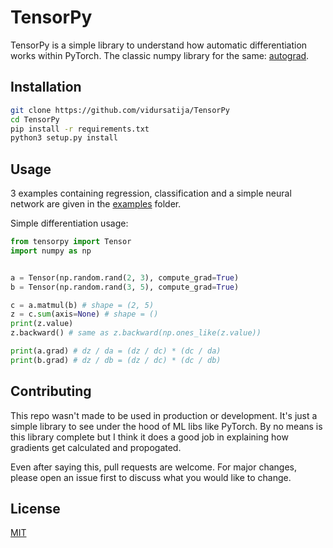 # TensorPy

TensorPy is a simple library to understand how automatic differentiation works within PyTorch. The classic numpy library for the same: [autograd](https://github.com/HIPS/autograd).

## Installation
```bash
git clone https://github.com/vidursatija/TensorPy
cd TensorPy
pip install -r requirements.txt
python3 setup.py install
```

## Usage
3 examples containing regression, classification and a simple neural network are given in the [examples](./examples) folder.

Simple differentiation usage:
```python
from tensorpy import Tensor
import numpy as np


a = Tensor(np.random.rand(2, 3), compute_grad=True)
b = Tensor(np.random.rand(3, 5), compute_grad=True)

c = a.matmul(b) # shape = (2, 5)
z = c.sum(axis=None) # shape = ()
print(z.value)
z.backward() # same as z.backward(np.ones_like(z.value))

print(a.grad) # dz / da = (dz / dc) * (dc / da)
print(b.grad) # dz / db = (dz / dc) * (dc / db)

```

## Contributing
This repo wasn't made to be used in production or development. It's just a simple library to see under the hood of ML libs like PyTorch. By no means is this library complete but I think it does a good job in explaining how gradients get calculated and propogated.

Even after saying this, pull requests are welcome. For major changes, please open an issue first to discuss what you would like to change.

## License
[MIT](./LICENSE)